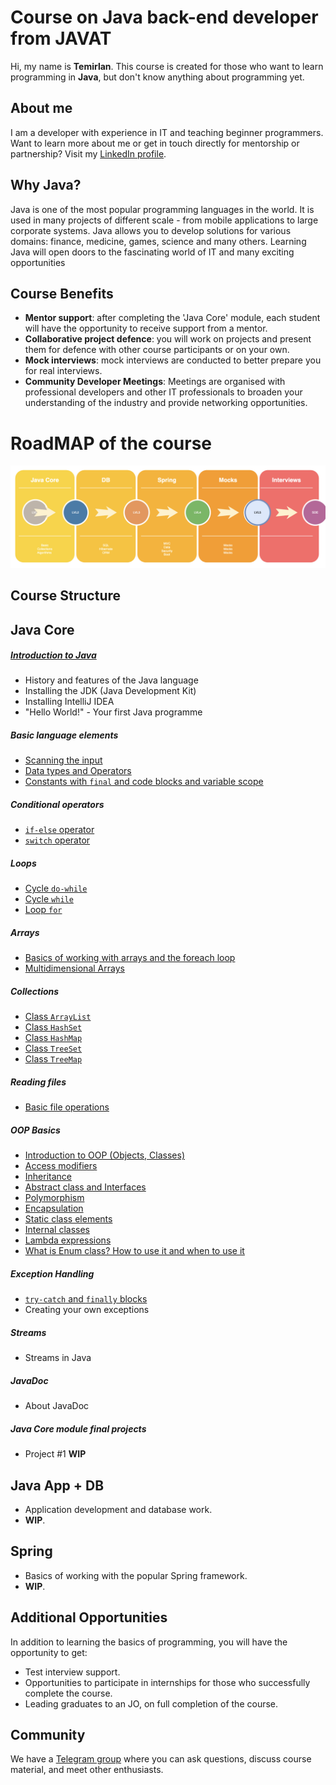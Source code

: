 # Course on Java back-end developer from JAVAT
Hi, my name is **Temirlan**. This course is created for those who want to learn programming in **Java**,
but don't know anything about programming yet.

## About me
I am a developer with experience in IT and teaching beginner programmers. Want to learn more about me or get in touch
directly for mentorship or partnership? Visit my [LinkedIn profile](https://www.linkedin.com/in/temirlan100).

## Why Java?
Java is one of the most popular programming languages in the world. It is used in many projects of different
scale - from mobile applications to large corporate systems. Java allows you to develop solutions for various
domains: finance, medicine, games, science and many others. Learning Java will open doors to the fascinating world of IT
and many exciting opportunities

## Course Benefits
- **Mentor support**: after completing the 'Java Core' module, each student will have the opportunity to receive support from a mentor.
- **Collaborative project defence**: you will work on projects and present them for defence with other course participants or on your own.
- **Mock interviews**: mock interviews are conducted to better prepare you for real interviews.
- **Community Developer Meetings**: Meetings are organised with professional developers and other IT professionals to broaden your understanding of the industry and provide networking opportunities.

# RoadMAP of the course
![roadmap](Img/ROADMAP.png)

## Course Structure
## **Java Core**
##### [Introduction to Java](JavaCore/lessons/hello_world.MD)
- History and features of the Java language
- Installing the JDK (Java Development Kit)
- Installing IntelliJ IDEA
- "Hello World!" - Your first Java programme

##### Basic language elements
- [Scanning the input](JavaCore/lessons/linput_scanning.MD)
- [Data types and Operators](JavaCore/lessons/data_types_operators.MD)
- [Constants with `final` and code blocks and variable scope](JavaCore/lessons/finak_blocks.MD)

##### Conditional operators
- [`if-else` operator](JavaCore/lessons/if_else.MD)
- [`switch` operator](JavaCore/lessons/switch.MD)

##### Loops
- [Cycle `do-while`](JavaCore/lessons/do_while.MD)
- [Cycle `while`](JavaCore/lessons/while.MD)
- [Loop `for`](JavaCore/lessons/for_loop.MD)

##### Arrays
- [Basics of working with arrays and the foreach loop](JavaCore/lessons/array.MD)
- [Multidimensional Arrays](JavaCore/lessons/matrix.MD)

##### Collections
- [Class `ArrayList`](JavaCore/lessons/list_arraylist.MD)
- [Class `HashSet`](JavaCore/lessons/set_hashset.MD)
- [Class `HashMap`](JavaCore/lessons/map_hashmap.MD)
- [Class `TreeSet`](JavaCore/lessons/treeset.MD)
- [Class `TreeMap`](JavaCore/lessons/treemap.MD)

##### Reading files
- [Basic file operations](JavaCore/lessons/file_io.MD)

##### OOP Basics
- [Introduction to OOP (Objects, Classes)](JavaCore/lessons/intro_oop.MD)
- [Access modifiers](JavaCore/lessons/access_modifiers.MD)
- [Inheritance](JavaCore/lessons/inheritance.MD)
- [Abstract class and Interfaces](JavaCore/lessons/abstract_class_interface.MD)
- [Polymorphism](JavaCore/lessons/polymorphism.MD)
- [Encapsulation](JavaCore/lessons/encapsulation.MD)
- [Static class elements](JavaCore/lessons/static.MD)
- [Internal classes](JavaCore/lessons/internal_class.MD)
- [Lambda expressions](JavaCore/lessons/lambda.MD)
- [What is Enum class? How to use it and when to use it](JavaCore/lessons/enum.MD)

##### Exception Handling
- [`try-catch` and `finally` blocks](JavaCore/lessons/try_catch_finally.MD)
- Creating your own exceptions

##### Streams
- Streams in Java

##### JavaDoc
- About JavaDoc 

##### Java Core module final projects
- Project #1 **WIP**

## **Java App + DB**
- Application development and database work.
- **WIP**.

## **Spring**
- Basics of working with the popular Spring framework.
- **WIP**.

## Additional Opportunities
In addition to learning the basics of programming, you will have the opportunity to get:
- Test interview support.
- Opportunities to participate in internships for those who successfully complete the course.
- Leading graduates to an JO, on full completion of the course.

## Community
We have a [Telegram group](https://t.me/+p49eOfpbwso2N2My) where you can ask questions, 
discuss course material, and meet other enthusiasts.